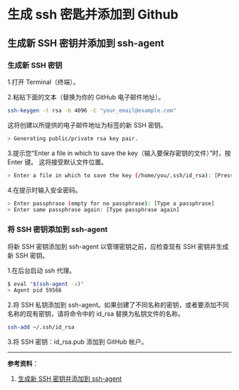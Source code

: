 # 生成 ssh 密匙并添加到 Github

## 生成新 SSH 密钥并添加到 ssh-agent

### 生成新 SSH 密钥

1.打开 Terminal（终端）。

2.粘贴下面的文本（替换为你的 GitHub 电子邮件地址）。

```bash
ssh-keygen -t rsa -b 4096 -C "your_email@example.com"
```

这将创建以所提供的电子邮件地址为标签的新 SSH 密钥。

```bash
> Generating public/private rsa key pair.
```

3.提示您“Enter a file in which to save the key（输入要保存密钥的文件）”时，按 Enter 键。 这将接受默认文件位置。

```bash
> Enter a file in which to save the key (/home/you/.ssh/id_rsa): [Press enter]
```

4.在提示时输入安全密码。

```bash
> Enter passphrase (empty for no passphrase): [Type a passphrase]
> Enter same passphrase again: [Type passphrase again]
```

### 将 SSH 密钥添加到 ssh-agent

将新 SSH 密钥添加到 ssh-agent 以管理密钥之前，应检查现有 SSH 密钥并生成新 SSH 密钥。

1.在后台启动 ssh 代理。

```bash
$ eval "$(ssh-agent -s)"
> Agent pid 59566
```

2.将 SSH 私钥添加到 ssh-agent。如果创建了不同名称的密钥，或者要添加不同名称的现有密钥，请将命令中的 id_rsa 替换为私钥文件的名称。

```bash
ssh-add ~/.ssh/id_rsa
```

3.将 SSH 密钥：id_rsa.pub 添加到 GitHub 帐户。

---

**参考资料**：

1. [生成新 SSH 密钥并添加到 ssh-agent](https://help.github.com/cn/github/authenticating-to-github/generating-a-new-ssh-key-and-adding-it-to-the-ssh-agent#adding-your-ssh-key-to-the-ssh-agent)
